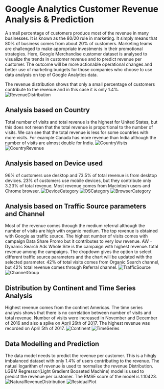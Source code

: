 # Google Analytics Customer Revenue Analysis & Prediction
A small percentage of customers produce most of the revenue in many businesses. It is known as the 80/20 rule in marketing. It simply means that 80% of business comes from about 20% of customers. Marketing teams are challenged to make appropriate investments in their promotional strategies. Here, Google Merchandise customer dataset is analysed to visualize the trends in customer revenue and to predict revenue per customer. The outcome will be more actionable operational changes and better use of marketing budgets for those companies who choose to use data analysis on top of Google Analytics data.<br>

The revenue distribution shows that only a small percentage of customers contribute to the revenue and in this case it is only 1.4%.
![RevenueDistribution](Figures/CustomerRevenueDist.png "RevenueDistribution")
## Analysis based on Country

Total number of visits and total revenue is the highest for United States, but this does not mean that the total revenue is proportional to the number of visits. We can see that the total revenue is less for some countries with more visits. For example Canada has more revenue than India although the number of visits are almost double for India.
![CountryVisits](Figures/country_visits.png "Total Visits based on Country")
![CountryRevenue](Figures/country_revenue.png "Total Revenue based on Country")

## Analysis based on Device used

96% of customers use desktop and 73.5% of total revenue is from desktop devices. 23% of customers use mobile devices, but they contribute only 3.23% of total revenue. Most revenue comes from Macintosh users and Chrome browser.
![DeviceCategory](Figures/device_category.png "Total Visits and Revenue based on Device Category")
![OSCategory](Figures/os_category.png "Total Revenue based on OS Category")
![BrowserCategory](Figures/browser_category.png "Total Revenue based on Browser Category")
## Analysis based on Traffic Source parameters and Channel

Most of the revenue comes through the medium referral although the number of visits are high with organic medium. The top revenue is obtained with Google as traffic source. The highest number of visits comes with campaign Data Share Promo but it contributes to very low revenue. AW - Dynamic Search Ads Whole Site is the campaign with highest revenue. total revenue among the campaigns. The dropdown gives the option to select different traffic source parameters and the chart will be updated with the selected parameter.
42% of total visits comes from Organic Search channel, but 42% total revenue comes through Referral channel.
![TrafficSource](Figures/traffic_source.png "Total Visits and Revenue based on Traffic Source parameter")
![ChannelGroup](Figures/channel_group.png "Total Visits and Revenue based on Channel Group")
## Distribution by Continent and Time Series Analysis

Highest revenue comes from the continet Americas.
The time series analysis shows that there is no correlation between number of visits and total revenue. Number of visits were increased in November and December of 2016 and also a spike on April 26th of 2017. The highest revenue was recorded on April 5th of 2017.
![Continent](Figures/continent.png "Distribution of Visits and Revenue based on Continent")
![TimeSeries](Figures/timeseries.png "Time Series of Total Visits and Revenue")
## Data Modelling and Prediction

The data model needs to predict the revenue per customer. This is a hihgly imbalanced dataset with only 1.4% of users contributing to the revenue. The natual logarithm of revenue is used to normalise the revenue Distribution. LGBM Regressor(Light Gradient Booseted Machine) model is used to predict the revenue per customer. The RMSE score of the model is 1.10423.
![NaturalRevenueDistribution](Figures/NaturalRevenueDistribution.png "Natural Revenue Distribution")
![ResidualPlot](Figures/ResidualPlot.png "Residual Plot")
